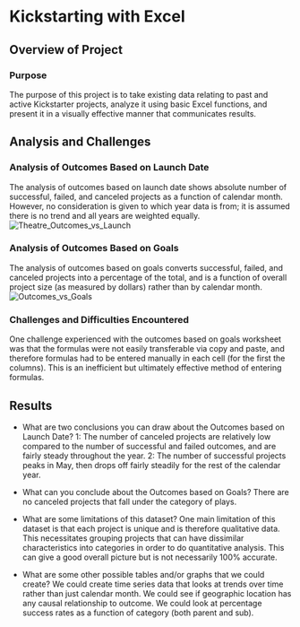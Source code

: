 # Kickstarting with Excel

## Overview of Project

### Purpose
The purpose of this project is to take existing data relating to past and active Kickstarter projects, analyze it using basic Excel functions, and present it in a visually effective manner that communicates results.

## Analysis and Challenges

### Analysis of Outcomes Based on Launch Date
The analysis of outcomes based on launch date shows absolute number of successful, failed, and canceled projects as a function of calendar month.  However, no consideration is given to which year data is from; it is assumed there is no trend and all years are weighted equally.
![Theatre_Outcomes_vs_Launch](https://user-images.githubusercontent.com/107806410/177900718-45f49fab-f787-481a-b05d-92478255c155.png)

### Analysis of Outcomes Based on Goals
The analysis of outcomes based on goals converts successful, failed, and canceled projects into a percentage of the total, and is a function of overall project size (as measured by dollars) rather than by calendar month.
![Outcomes_vs_Goals](https://user-images.githubusercontent.com/107806410/177900732-23a13744-d7cd-4136-9056-8b24891c3674.png)

### Challenges and Difficulties Encountered
One challenge experienced with the outcomes based on goals worksheet was that the formulas were not easily transferable via copy and paste, and therefore formulas had to be entered manually in each cell (for the first the columns).  This is an inefficient but ultimately effective method of entering formulas.

## Results

- What are two conclusions you can draw about the Outcomes based on Launch Date?
1:  The number of canceled projects are relatively low compared to the number of successful and failed outcomes, and are fairly steady throughout the year.
2:  The number of successful projects peaks in May, then drops off fairly steadily for the rest of the calendar year. 

- What can you conclude about the Outcomes based on Goals?
There are no canceled projects that fall under the category of plays.

- What are some limitations of this dataset?
One main limitation of this dataset is that each project is unique and is therefore qualitative data.  This necessitates grouping projects that can have dissimilar characteristics into categories in order to do quantitative analysis.  This can give a good overall picture but is not necessarily 100% accurate.

- What are some other possible tables and/or graphs that we could create?
We could create time series data that looks at trends over time rather than just calendar month.
We could see if geographic location has any causal relationship to outcome.
We could look at percentage success rates as a function of category (both parent and sub).

